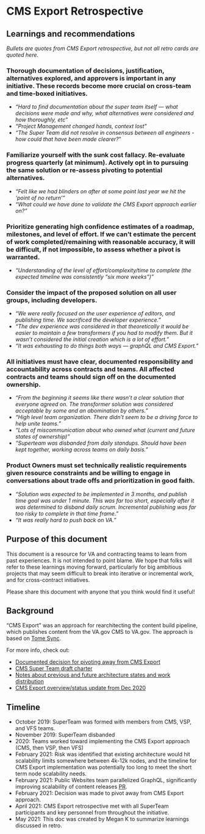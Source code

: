 # CMS Export Retrospective 

## Learnings and recommendations 

_Bullets are quotes from CMS Export retrospective, but not all retro cards are quoted here._

### Thorough documentation of decisions, justification, alternatives explored, and approvers is important in any initiative. These records become more crucial on cross-team and time-boxed initiatives.

* _“Hard to find documentation about the super team itself — what decisions were made and why, what alternatives were considered and how thoroughly, etc”_
* _“Project Management changed hands, context lost”_
* _“The Super Team did not resolve in consensus between all engineers - how could that have been made clearer?_”

### Familiarize yourself with the sunk cost fallacy. Re-evaluate progress quarterly (at minimum). Actively opt in to pursuing the same solution or re-assess pivoting to potential alternatives.

* _“Felt like we had blinders on after at some point last year we hit the ‘point of no return’”_
* _“What could we have done to validate the CMS Export approach earlier on?”_

### Prioritize generating high confidence estimates of a roadmap, milestones, and level of effort. If we can’t estimate the percent of work completed/remaining with reasonable accuracy, it will be difficult, if not impossible, to assess whether a pivot is warranted.

* _“Understanding of the level of effort/complexity/time to complete (the expected timeline was consistently “six more weeks”)”_

### Consider the impact of the proposed solution on all user groups, including developers.

* _“We were really focused on the user experience of editors, and publishing time. We sacrificed the developer experience.”_
* _“The dev experience was considered in that theoretically it would be easier to maintain a few transformers if you had to modify them. But it wasn’t considered the initial creation which is a lot of effort.”_
* _“It was exhausting to do things both ways — graphQL and CMS Export.”_

### All initiatives must have clear, documented responsibility and accountability across contracts and teams. All affected contracts and teams should sign off on the documented ownership.

* _“From the beginning it seems like there wasn’t a clear solution that everyone agreed on. The transformer solution was considered acceptable by some and an abomination by others.”_
* _“High level team organization. There didn’t seem to be a driving force to help unite teams.”_
* _“Lots of miscommunication about who owned what (current and future states of ownership)”_
* _“Superteam was disbanded from daily standups. Should have been kept together, working across teams on daily basis.”_

### Product Owners must set technically realistic requirements given resource constraints and be willing to engage in conversations about trade offs and prioritization in good faith.

* _“Solution was expected to be implemented in 3 months, and publish time goal was under 1 minute. This was far too short, especially after it was determined to disband daily scrum. Incremental publishing was far too risky to complete in that time frame.”_
* _“It was really hard to push back on VA.”_

## Purpose of this document

This document is a resource for VA and contracting teams to learn from past experiences. It is not intended to point blame. We hope that folks will refer to these learnings moving forward, particularly for big ambitious projects that may seem difficult to break into iterative or incremental work, and for cross-contract initiatives. 

Please share this document with anyone that you think would find it useful!

## Background 

“CMS Export” was an approach for rearchitecting the content build pipeline, which publishes content from the VA.gov CMS to VA.gov. The approach is based on [Tome Sync](https://tome.fyi/docs/sub-modules/). 

For more info, check out: 

* [Documented decision for pivoting away from CMS Export](https://github.com/department-of-veterans-affairs/va.gov-team/issues/20165)
* [CMS Super Team draft charter](https://github.com/department-of-veterans-affairs/va.gov-team/blob/master/products/platform/cms-metalsmith-build/2019-11-superteam-draft-charter.md)
* [Notes about previous and future architecture states and work distribution](https://github.com/department-of-veterans-affairs/va.gov-team/blob/master/products/platform/cms-metalsmith-build/2020-01-drupal-publishing-current-future-states.md) 
* [CMS Export overview/status update from Dec 2020](https://vfs.atlassian.net/l/c/0T4A217E) 

## Timeline 

* October 2019: SuperTeam was formed with members from CMS, VSP, and VFS teams.
* November 2019: SuperTeam disbanded
* 2020: Teams worked toward implementing the CMS Export approach (CMS, then VSP, then VFS)
* February 2021: Risk was identified that existing architecture would hit scalability limits somewhere between 4k-12k nodes, and the timeline for CMS Export implementation was potentially too long to meet the short term node scalability needs.
* February 2021: Public Websites team parallelized GraphQL, significantly improving scalability of content releases [PR](https://github.com/department-of-veterans-affairs/vets-website/pull/15974).
* February 2021: Decision was made to pivot away from CMS Export approach. 
* April 2021: CMS Export retrospective met with all SuperTeam participants and key personnel from throughout the initiative.
* May 2021: This doc was created by Megan K to summarize learnings discussed in retro.
